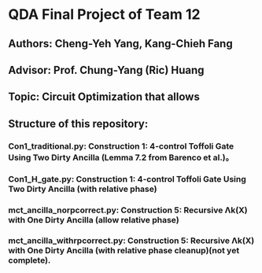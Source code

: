 # QDA Final Project of Team 12
## Authors: Cheng-Yeh Yang, Kang-Chieh Fang
## Advisor: Prof. Chung-Yang (Ric) Huang
## Topic: Circuit Optimization that allows
## Structure of this repository:
  ### Con1_traditional.py: Construction 1: 4-control Toffoli Gate Using Two Dirty Ancilla (Lemma 7.2 from Barenco et al.)。
  ### Con1_H_gate.py: Construction 1: 4-control Toffoli Gate Using Two Dirty Ancilla (with relative phase)
  ### mct_ancilla_norpcorrect.py: Construction 5: Recursive Λk(X) with One Dirty Ancilla (allow relative phase)
  ### mct_ancilla_withrpcorrect.py: Construction 5: Recursive Λk(X) with One Dirty Ancilla (with relative phase cleanup)(not yet complete).
